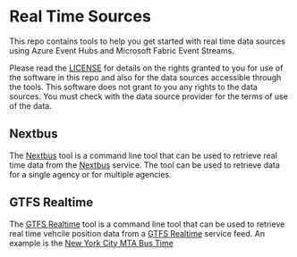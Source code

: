 # Real Time Sources

This repo contains tools to help you get started with real time data sources using
Azure Event Hubs and Microsoft Fabric Event Streams.

Please read the [LICENSE](LICENSE.md) for details on the rights granted to you for
use of the software in this repo and also for the data sources accessible through the tools.
This software does not grant to you any rights to the data sources. You must check with
the data source provider for the terms of use of the data.

## Nextbus

The [Nextbus](nextbus/README.md) tool is a command line tool that can be used to
retrieve real time data from the [Nextbus](https://www.nextbus.com/) service. The
tool can be used to retrieve data for a single agency or for multiple agencies.

## GTFS Realtime

The [GTFS Realtime](gtfs/README.md) tool is a command line tool that can be used to
retrieve real time vehcile position data from a [GTFS Realtime](https://gtfs.org/reference/realtime/v2/) 
service feed. An example is the [New York City MTA Bus Time](https://bustime.mta.info/wiki/Developers/Index)


